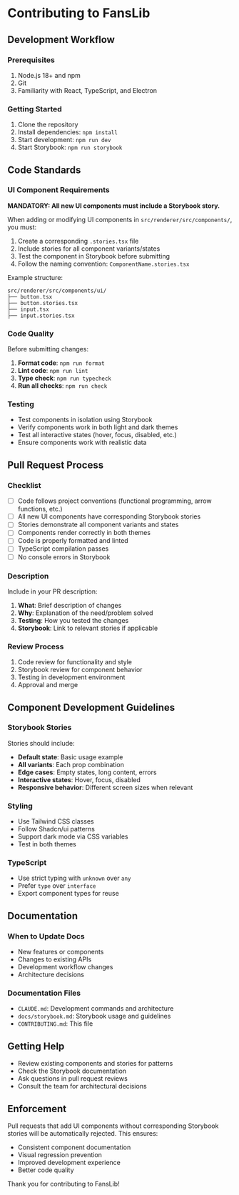 # Contributing to FansLib

## Development Workflow

### Prerequisites

1. Node.js 18+ and npm
2. Git
3. Familiarity with React, TypeScript, and Electron

### Getting Started

1. Clone the repository
2. Install dependencies: `npm install`
3. Start development: `npm run dev`
4. Start Storybook: `npm run storybook`

## Code Standards

### UI Component Requirements

**MANDATORY: All new UI components must include a Storybook story.**

When adding or modifying UI components in `src/renderer/src/components/`, you must:

1. Create a corresponding `.stories.tsx` file
2. Include stories for all component variants/states
3. Test the component in Storybook before submitting
4. Follow the naming convention: `ComponentName.stories.tsx`

Example structure:

```
src/renderer/src/components/ui/
├── button.tsx
├── button.stories.tsx
├── input.tsx
├── input.stories.tsx
```

### Code Quality

Before submitting changes:

1. **Format code**: `npm run format`
2. **Lint code**: `npm run lint`
3. **Type check**: `npm run typecheck`
4. **Run all checks**: `npm run check`

### Testing

- Test components in isolation using Storybook
- Verify components work in both light and dark themes
- Test all interactive states (hover, focus, disabled, etc.)
- Ensure components work with realistic data

## Pull Request Process

### Checklist

- [ ] Code follows project conventions (functional programming, arrow functions, etc.)
- [ ] All new UI components have corresponding Storybook stories
- [ ] Stories demonstrate all component variants and states
- [ ] Components render correctly in both themes
- [ ] Code is properly formatted and linted
- [ ] TypeScript compilation passes
- [ ] No console errors in Storybook

### Description

Include in your PR description:

1. **What**: Brief description of changes
2. **Why**: Explanation of the need/problem solved
3. **Testing**: How you tested the changes
4. **Storybook**: Link to relevant stories if applicable

### Review Process

1. Code review for functionality and style
2. Storybook review for component behavior
3. Testing in development environment
4. Approval and merge

## Component Development Guidelines

### Storybook Stories

Stories should include:

- **Default state**: Basic usage example
- **All variants**: Each prop combination
- **Edge cases**: Empty states, long content, errors
- **Interactive states**: Hover, focus, disabled
- **Responsive behavior**: Different screen sizes when relevant

### Styling

- Use Tailwind CSS classes
- Follow Shadcn/ui patterns
- Support dark mode via CSS variables
- Test in both themes

### TypeScript

- Use strict typing with `unknown` over `any`
- Prefer `type` over `interface`
- Export component types for reuse

## Documentation

### When to Update Docs

- New features or components
- Changes to existing APIs
- Development workflow changes
- Architecture decisions

### Documentation Files

- `CLAUDE.md`: Development commands and architecture
- `docs/storybook.md`: Storybook usage and guidelines
- `CONTRIBUTING.md`: This file

## Getting Help

- Review existing components and stories for patterns
- Check the Storybook documentation
- Ask questions in pull request reviews
- Consult the team for architectural decisions

## Enforcement

Pull requests that add UI components without corresponding Storybook stories will be automatically rejected. This ensures:

- Consistent component documentation
- Visual regression prevention
- Improved development experience
- Better code quality

Thank you for contributing to FansLib!
